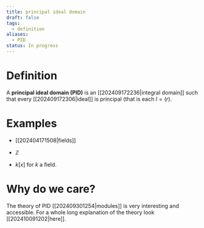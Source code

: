 ```yaml
---
title: principal ideal domain
draft: false
tags:
  - definition
aliases:
  - PID
status: In progress
---
```

# Definition
A **principal ideal domain (PID)** is an [[202409172236|integral domain]] such that every [[202409172306|ideal]] is principal (that is each $I = (r)$. 

# Examples
- [[202404171508|fields]]

- $\mathbb{Z}$ 

- $k[x]$ for $k$ a field.  

# Why do we care?
The theory of PID [[202409301254|modules]] is very interesting and accessible. 
For a whole long explanation of the theory look [[202410091202|here]].
